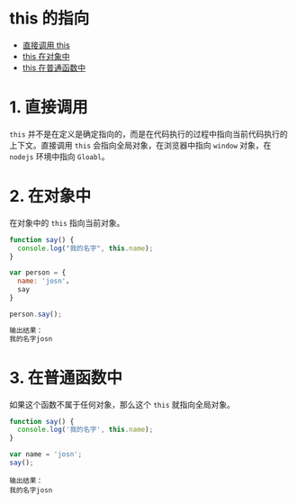 # this 的指向

- [直接调用 this](#1-直接调用)
- [this 在对象中](#2-在对象中)
- [this 在普通函数中](#3-在普通函数中)

# 1. 直接调用

`this` 并不是在定义是确定指向的，而是在代码执行的过程中指向当前代码执行的上下文。直接调用 `this` 会指向全局对象，在浏览器中指向 `window` 对象，在 `nodejs` 环境中指向 `Gloabl`。

# 2. 在对象中

在对象中的 `this` 指向当前对象。

```js
function say() {
  console.log("我的名字", this.name);
}

var person = {
  name: 'josn'，
  say
}

person.say();
```

```js
输出结果：
我的名字josn
```

# 3. 在普通函数中

如果这个函数不属于任何对象，那么这个 `this` 就指向全局对象。

```js
function say() {
  console.log('我的名字', this.name);
}

var name = 'josn';
say();
```

```
输出结果：
我的名字josn
```

